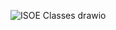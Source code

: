 ![ISOE Classes drawio](https://github.com/user-attachments/assets/279b506f-52e2-41e7-80ca-dd0b93ad2e78)
